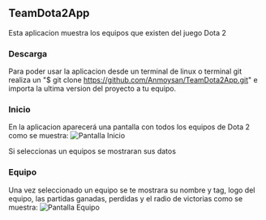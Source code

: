 ## TeamDota2App ##

Esta aplicacion muestra los equipos que existen del juego Dota 2

### Descarga ###

Para poder usar la aplicacion desde un terminal de linux o terminal git realiza un "$ git clone https://github.com/Anmoysan/TeamDota2App.git" e importa la ultima version del proyecto a tu equipo.

### Inicio ###

En la aplicacion aparecerá una pantalla con todos los equipos de Dota 2 como se muestra:
![Pantalla Inicio](https://imgur.com/OkfDr6j)

Si seleccionas un equipos se mostraran sus datos

### Equipo ###

Una vez seleccionado un equipo se te mostrara su nombre y tag, logo del equipo, las partidas ganadas, perdidas y el radio de victorias como se muestra:
![Pantalla Equipo](https://imgur.com/Ob1pQ3G)
